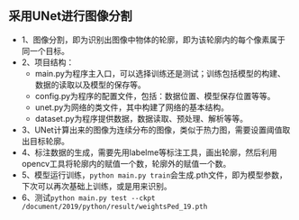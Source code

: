 ## 采用UNet进行图像分割
* 1、图像分割，即为识别出图像中物体的轮廓，即为该轮廓内的每个像素属于同一个目标。
* 2、项目结构：    
	- main.py为程序主入口，可以选择训练还是测试；训练包括模型的构建、数据的读取以及模型的保存等。
	- config.py为程序的配置文件，包括：数据位置、模型保存位置等等。
	- unet.py为网络的类文件，其中构建了网络的基本结构。
	- dataset.py为程序提供数据，数据读取、预处理、解析等等。
* 3、UNet计算出来的图像为连续分布的图像，类似于热力图，需要设置阈值取出目标轮廓。
* 4、标注数据的生成，需要先用labelme等标注工具，画出轮廓，然后利用opencv工具将轮廓内的赋值一个数，轮廓外的赋值一个数。
* 5、模型运行训练，`python main.py train`会生成.pth文件，即为模型参数，下次可以再次基础上训练，或是用来识别。
* 6、测试`python main.py test --ckpt /document/2019/python/result/weightsPed_19.pth`